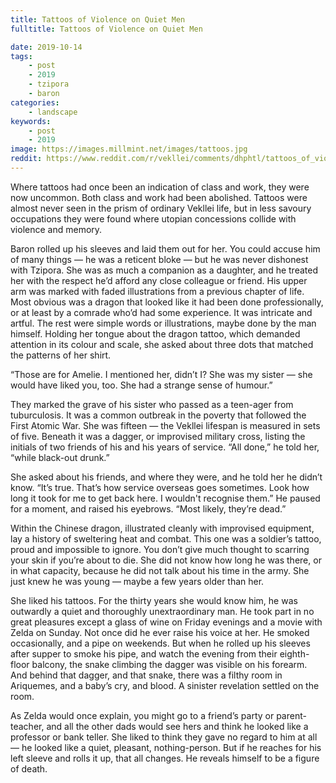 ```yaml
---
title: Tattoos of Violence on Quiet Men
fulltitle: Tattoos of Violence on Quiet Men

date: 2019-10-14
tags:
    - post
    - 2019
    - tzipora
    - baron
categories:
    - landscape
keywords:
    - post
    - 2019
image: https://images.millmint.net/images/tattoos.jpg
reddit: https://www.reddit.com/r/vekllei/comments/dhphtl/tattoos_of_violence_on_quiet_men/
---
```


Where tattoos had once been an indication of class and work, they were now uncommon. Both class and work had been abolished. Tattoos were almost never seen in the prism of ordinary Vekllei life, but in less savoury occupations they were found where utopian concessions collide with violence and memory.

Baron rolled up his sleeves and laid them out for her. You could accuse him of many things — he was a reticent bloke — but he was never dishonest with Tzipora. She was as much a companion as a daughter, and he treated her with the respect he’d afford any close colleague or friend. His upper arm was marked with faded illustrations from a previous chapter of life. Most obvious was a dragon that looked like it had been done professionally, or at least by a comrade who’d had some experience. It was intricate and artful. The rest were simple words or illustrations, maybe done by the man himself. Holding her tongue about the dragon tattoo, which demanded attention in its colour and scale, she asked about three dots that matched the patterns of her shirt.

“Those are for Amelie. I mentioned her, didn’t I? She was my sister — she would have liked you, too. She had a strange sense of humour.”

They marked the grave of his sister who passed as a teen-ager from tuburculosis. It was a common outbreak in the poverty that followed the First Atomic War. She was fifteen — the Vekllei lifespan is measured in sets of five. Beneath it was a dagger, or improvised military cross, listing the initials of two friends of his and his years of service. “All done,” he told her, “while black-out drunk.”

She asked about his friends, and where they were, and he told her he didn’t know. “It’s true. That’s how service overseas goes sometimes. Look how long it took for me to get back here. I wouldn't recognise them.” He paused for a moment, and raised his eyebrows. “Most likely, they’re dead.”

Within the Chinese dragon, illustrated cleanly with improvised equipment, lay a history of sweltering heat and combat. This one was a soldier’s tattoo, proud and impossible to ignore. You don’t give much thought to scarring your skin if you’re about to die. She did not know how long he was there, or in what capacity, because he did not talk about his time in the army. She just knew he was young — maybe a few years older than her.

She liked his tattoos. For the thirty years she would know him, he was outwardly a quiet and thoroughly unextraordinary man. He took part in no great pleasures except a glass of wine on Friday evenings and a movie with Zelda on Sunday. Not once did he ever raise his voice at her. He smoked occasionally, and a pipe on weekends. But when he rolled up his sleeves after supper to smoke his pipe, and watch the evening from their eighth-floor balcony, the snake climbing the dagger was visible on his forearm. And behind that dagger, and that snake, there was a filthy room in Ariquemes, and a baby’s cry, and blood. A sinister revelation settled on the room.

As Zelda would once explain, you might go to a friend’s party or parent-teacher, and all the other dads would see hers and think he looked like a professor or bank teller. She liked to think they gave no regard to him at all — he looked like a quiet, pleasant, nothing-person. But if he reaches for his left sleeve and rolls it up, that all changes. He reveals himself to be a figure of death.
